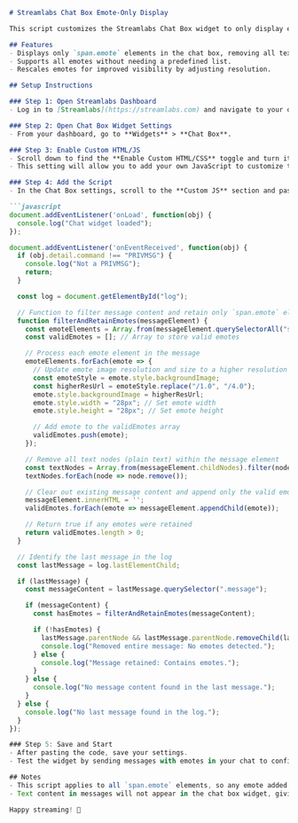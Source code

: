 ```markdown
# Streamlabs Chat Box Emote-Only Display

This script customizes the Streamlabs Chat Box widget to only display emotes in messages. All text content is removed, so the chat box shows only the emotes that users send. 

## Features
- Displays only `span.emote` elements in the chat box, removing all text content.
- Supports all emotes without needing a predefined list.
- Rescales emotes for improved visibility by adjusting resolution.

## Setup Instructions

### Step 1: Open Streamlabs Dashboard
- Log in to [Streamlabs](https://streamlabs.com) and navigate to your dashboard.

### Step 2: Open Chat Box Widget Settings
- From your dashboard, go to **Widgets** > **Chat Box**.

### Step 3: Enable Custom HTML/JS
- Scroll down to find the **Enable Custom HTML/CSS** toggle and turn it on.
- This setting will allow you to add your own JavaScript to customize the Chat Box behavior.

### Step 4: Add the Script
- In the Chat Box settings, scroll to the **Custom JS** section and paste the following script:

```javascript
document.addEventListener('onLoad', function(obj) {
  console.log("Chat widget loaded");
});

document.addEventListener('onEventReceived', function(obj) {
  if (obj.detail.command !== "PRIVMSG") {
    console.log("Not a PRIVMSG");
    return;
  }

  const log = document.getElementById("log");

  // Function to filter message content and retain only `span.emote` elements
  function filterAndRetainEmotes(messageElement) {
    const emoteElements = Array.from(messageElement.querySelectorAll("span.emote"));
    const validEmotes = []; // Array to store valid emotes

    // Process each emote element in the message
    emoteElements.forEach(emote => {
      // Update emote image resolution and size to a higher resolution
      const emoteStyle = emote.style.backgroundImage;
      const higherResUrl = emoteStyle.replace("/1.0", "/4.0");
      emote.style.backgroundImage = higherResUrl;
      emote.style.width = "28px"; // Set emote width
      emote.style.height = "28px"; // Set emote height

      // Add emote to the validEmotes array
      validEmotes.push(emote);
    });

    // Remove all text nodes (plain text) within the message element
    const textNodes = Array.from(messageElement.childNodes).filter(node => node.nodeType === 3);
    textNodes.forEach(node => node.remove());

    // Clear out existing message content and append only the valid emotes
    messageElement.innerHTML = '';
    validEmotes.forEach(emote => messageElement.appendChild(emote));

    // Return true if any emotes were retained
    return validEmotes.length > 0;
  }

  // Identify the last message in the log
  const lastMessage = log.lastElementChild;

  if (lastMessage) {
    const messageContent = lastMessage.querySelector(".message");

    if (messageContent) {
      const hasEmotes = filterAndRetainEmotes(messageContent);

      if (!hasEmotes) {
        lastMessage.parentNode && lastMessage.parentNode.removeChild(lastMessage);
        console.log("Removed entire message: No emotes detected.");
      } else {
        console.log("Message retained: Contains emotes.");
      }
    } else {
      console.log("No message content found in the last message.");
    }
  } else {
    console.log("No last message found in the log.");
  }
});

### Step 5: Save and Start
- After pasting the code, save your settings.
- Test the widget by sending messages with emotes in your chat to confirm that only emotes appear in the widget.

## Notes
- This script applies to all `span.emote` elements, so any emote added to a message will be displayed.
- Text content in messages will not appear in the chat box widget, giving an emote-only display.

Happy streaming! 🎉
```
